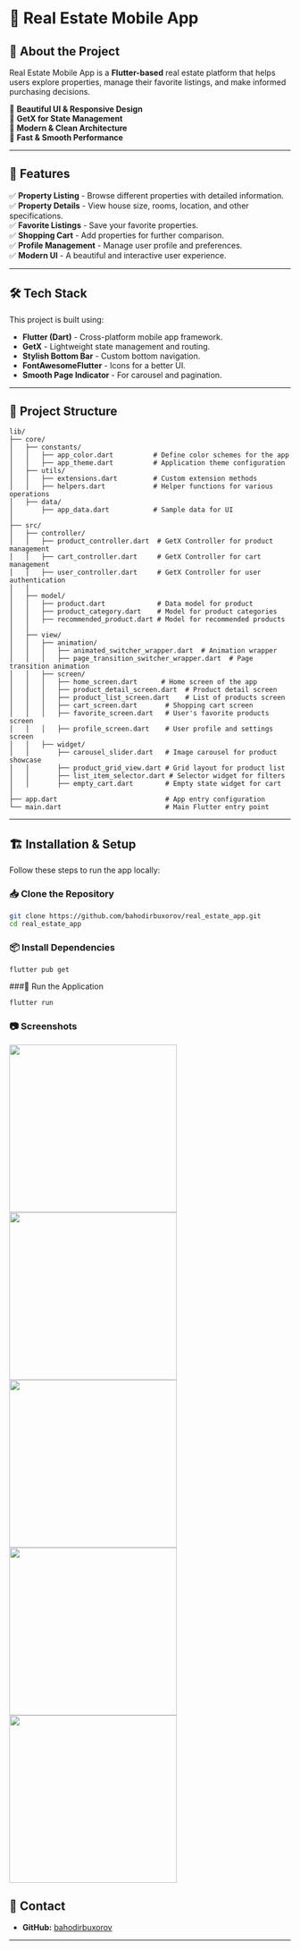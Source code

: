 # 🏡 Real Estate Mobile App

## 📌 About the Project
Real Estate Mobile App is a **Flutter-based** real estate platform that helps users explore properties, manage their favorite listings, and make informed purchasing decisions.

🔹 **Beautiful UI & Responsive Design**  
🔹 **GetX for State Management**  
🔹 **Modern & Clean Architecture**  
🔹 **Fast & Smooth Performance**  

---

## 🚀 Features
✅ **Property Listing** - Browse different properties with detailed information.  
✅ **Property Details** - View house size, rooms, location, and other specifications.  
✅ **Favorite Listings** - Save your favorite properties.  
✅ **Shopping Cart** - Add properties for further comparison.  
✅ **Profile Management** - Manage user profile and preferences.  
✅ **Modern UI** - A beautiful and interactive user experience.  

---

## 🛠️ Tech Stack
This project is built using:
- **Flutter (Dart)** - Cross-platform mobile app framework.
- **GetX** - Lightweight state management and routing.
- **Stylish Bottom Bar** - Custom bottom navigation.
- **FontAwesomeFlutter** - Icons for a better UI.
- **Smooth Page Indicator** - For carousel and pagination.

---

## 📂 Project Structure
```plaintext
lib/
├── core/
│   ├── constants/
│   │   ├── app_color.dart          # Define color schemes for the app
│   │   ├── app_theme.dart          # Application theme configuration
│   ├── utils/
│   │   ├── extensions.dart         # Custom extension methods
│   │   ├── helpers.dart            # Helper functions for various operations
│   ├── data/
│       ├── app_data.dart           # Sample data for UI
│
├── src/
│   ├── controller/
│   │   ├── product_controller.dart  # GetX Controller for product management
│   │   ├── cart_controller.dart     # GetX Controller for cart management
│   │   ├── user_controller.dart     # GetX Controller for user authentication
│   │
│   ├── model/
│   │   ├── product.dart             # Data model for product
│   │   ├── product_category.dart    # Model for product categories
│   │   ├── recommended_product.dart # Model for recommended products
│   │
│   ├── view/
│   │   ├── animation/
│   │   │   ├── animated_switcher_wrapper.dart  # Animation wrapper
│   │   │   ├── page_transition_switcher_wrapper.dart  # Page transition animation
│   │   ├── screen/
│   │   │   ├── home_screen.dart      # Home screen of the app
│   │   │   ├── product_detail_screen.dart  # Product detail screen
│   │   │   ├── product_list_screen.dart    # List of products screen
│   │   │   ├── cart_screen.dart       # Shopping cart screen
│   │   │   ├── favorite_screen.dart   # User's favorite products screen
│   │   │   ├── profile_screen.dart    # User profile and settings screen
│   │   ├── widget/
│   │       ├── carousel_slider.dart   # Image carousel for product showcase
│   │       ├── product_grid_view.dart # Grid layout for product list
│   │       ├── list_item_selector.dart # Selector widget for filters
│   │       ├── empty_cart.dart        # Empty state widget for cart
│
├── app.dart                           # App entry configuration
└── main.dart                          # Main Flutter entry point
```


---

## 🏗 Installation & Setup
Follow these steps to run the app locally:

### 📥 Clone the Repository
```sh
git clone https://github.com/bahodirbuxorov/real_estate_app.git
cd real_estate_app
```
### 📦 Install Dependencies
```sh
flutter pub get
```

###📲 Run the Application
```sh
flutter run
```
### 📷 Screenshots
<img src="https://github.com/user-attachments/assets/fba256df-fadd-4863-8062-7cd0e17f2c6c" width="300">
<img src="https://github.com/user-attachments/assets/c483079a-581b-4353-bb4f-e70c62b422dc" width="300">
<img src="https://github.com/user-attachments/assets/8980a918-396e-4356-bb45-35e36e99b06b" width="300">
<img src="https://github.com/user-attachments/assets/be17ba39-00fd-4adc-9584-e24d2250284f" width="300">
<img src="https://github.com/user-attachments/assets/694009aa-61fc-45f2-a1bc-ff538e73baf7" width="300">

## 📧 Contact


- **GitHub:** [bahodirbuxorov](https://github.com/bahodirbuxorov)

---


